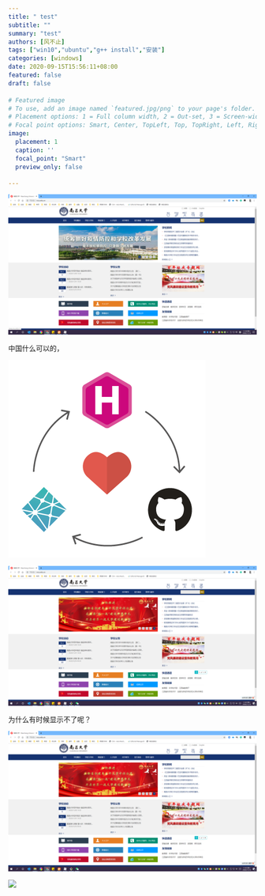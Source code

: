 ```yaml
---
title: " test"  
subtitle: ""  
summary: "test"  
authors: [风不止]  
tags: ["win10","ubuntu","g++ install","安装"]  
categories: [windows]  
date: 2020-09-15T15:56:11+08:00
featured: false
draft: false

# Featured image
# To use, add an image named `featured.jpg/png` to your page's folder.
# Placement options: 1 = Full column width, 2 = Out-set, 3 = Screen-width
# Focal point options: Smart, Center, TopLeft, Top, TopRight, Left, Right, BottomLeft, Bottom, BottomRight
image:
  placement: 1
  caption: ''
  focal_point: "Smart"
  preview_only: false
  
---
```






![image-20201114113024489](https://raw.githubusercontent.com/Feng-Zhang/figures/master/blog/20201114113028.png)





中国什么可以的，

![test](https://raw.githubusercontent.com/Feng-Zhang/figures/master/blog/20200831000929.png)



![image-20201114114605693](https://raw.githubusercontent.com/Feng-Zhang/figures/master/blog/20201114114612.png)





为什么有时候显示不了呢？

![image-20201114114605693](https://raw.githubusercontent.com/Feng-Zhang/figures/master/blog/20201114114612.png)



![](https://tse3-mm.cn.bing.net/th/id/OIP.Tlumx9iXVC4rqPbISLZaRQHaF7?w=192&h=153&c=7&o=5&dpr=1.25&pid=1.7)

